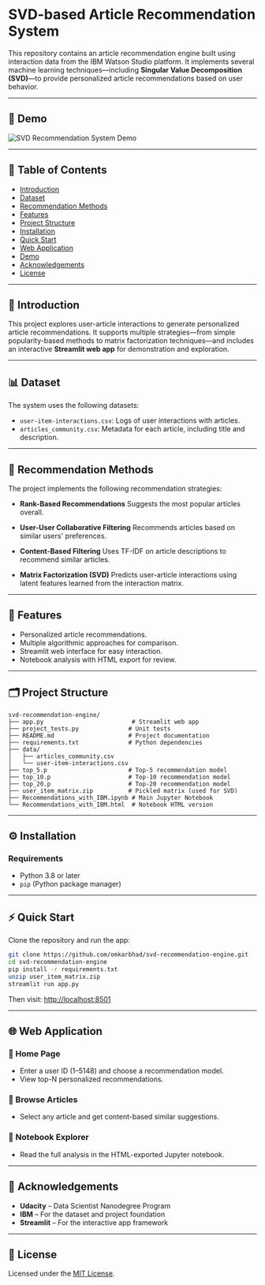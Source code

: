 # SVD-based Article Recommendation System

This repository contains an article recommendation engine built using interaction data from the IBM Watson Studio platform. It implements several machine learning techniques—including **Singular Value Decomposition (SVD)**—to provide personalized article recommendations based on user behavior.

---

## 🎥 Demo

![SVD Recommendation System Demo](demo_svd.gif)

---

## 📌 Table of Contents

* [Introduction](#introduction)
* [Dataset](#dataset)
* [Recommendation Methods](#recommendation-methods)
* [Features](#features)
* [Project Structure](#project-structure)
* [Installation](#installation)
* [Quick Start](#quick-start)
* [Web Application](#web-application)
* [Demo](#demo)
* [Acknowledgements](#acknowledgements)
* [License](#license)

---

## 🧩 Introduction

This project explores user-article interactions to generate personalized article recommendations. It supports multiple strategies—from simple popularity-based methods to matrix factorization techniques—and includes an interactive **Streamlit web app** for demonstration and exploration.

---

## 📊 Dataset

The system uses the following datasets:

* `user-item-interactions.csv`: Logs of user interactions with articles.
* `articles_community.csv`: Metadata for each article, including title and description.

---

## 🎯 Recommendation Methods

The project implements the following recommendation strategies:

* **Rank-Based Recommendations**
  Suggests the most popular articles overall.

* **User-User Collaborative Filtering**
  Recommends articles based on similar users' preferences.

* **Content-Based Filtering**
  Uses TF-IDF on article descriptions to recommend similar articles.

* **Matrix Factorization (SVD)**
  Predicts user-article interactions using latent features learned from the interaction matrix.

---

## 🚀 Features

* Personalized article recommendations.
* Multiple algorithmic approaches for comparison.
* Streamlit web interface for easy interaction.
* Notebook analysis with HTML export for review.

---

## 🗂️ Project Structure

```
svd-recommendation-engine/
├── app.py                         # Streamlit web app
├── project_tests.py              # Unit tests
├── README.md                     # Project documentation
├── requirements.txt              # Python dependencies
├── data/
│   ├── articles_community.csv
│   └── user-item-interactions.csv
├── top_5.p                       # Top-5 recommendation model
├── top_10.p                      # Top-10 recommendation model
├── top_20.p                      # Top-20 recommendation model
├── user_item_matrix.zip          # Pickled matrix (used for SVD)
├── Recommendations_with_IBM.ipynb # Main Jupyter Notebook
└── Recommendations_with_IBM.html  # Notebook HTML version
```

---

## ⚙️ Installation

### Requirements

* Python 3.8 or later
* `pip` (Python package manager)

---

## ⚡ Quick Start

Clone the repository and run the app:

```bash
git clone https://github.com/omkarbhad/svd-recommendation-engine.git
cd svd-recommendation-engine
pip install -r requirements.txt
unzip user_item_matrix.zip
streamlit run app.py
```

Then visit: [http://localhost:8501](http://localhost:8501)

---

## 🌐 Web Application

### 🔹 Home Page

* Enter a user ID (1–5148) and choose a recommendation model.
* View top-N personalized recommendations.

### 🔹 Browse Articles

* Select any article and get content-based similar suggestions.

### 🔹 Notebook Explorer

* Read the full analysis in the HTML-exported Jupyter notebook.

---

## 🙏 Acknowledgements

* **Udacity** – Data Scientist Nanodegree Program
* **IBM** – For the dataset and project foundation
* **Streamlit** – For the interactive app framework

---

## 📄 License

Licensed under the [MIT License](LICENSE).
